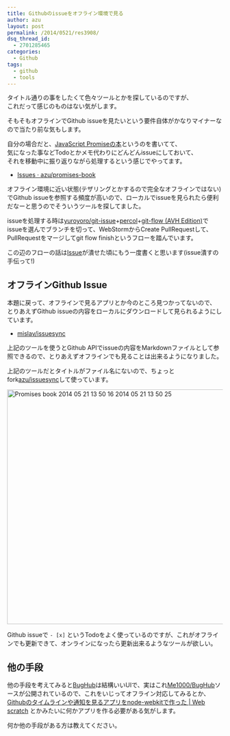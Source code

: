 ```yaml
---
title: Githubのissueをオフライン環境で見る
author: azu
layout: post
permalink: /2014/0521/res3908/
dsq_thread_id:
  - 2701285465
categories:
  - Github
tags:
  - github
  - tools
---
```

タイトル通りの事をしたくて色々ツールとかを探しているのですが、  
これだって感じのものはない気がします。

そもそもオフラインでGithub issueを見たいという要件自体がかなりマイナーなので当たり前な気もします。

自分の場合だと、[JavaScript Promiseの本][1]というのを書いてて、  
気になった事などTodoとかメモ代わりにどんどんissueにしておいて、  
それを移動中に振り返りながら処理するという感じでやってます。

*   [Issues · azu/promises-book][2]

オフライン環境に近い状態(テザリングとかするので完全なオフラインではない)でGithub issueを参照する頻度が高いので、ローカルでissueを見られたら便利だなーと思うのでそういうツールを探してました。

issueを処理する時は[yuroyoro/git-issue][3]+[percol][4]+[git-flow (AVH Edition)][5]でissueを選んでブランチを切って、WebStormからCreate PullRequestして、PullRequestをマージしてgit flow finishというフローを踏んでいます。





この辺のフローの話は[Issue][2]が潰せた頃にもう一度書くと思います(issue潰すの手伝って!)

## オフラインGithub Issue

本題に戻って、オフラインで見るアプリとか今のところ見つかってないので、  
とりあえずGithub issueの内容をローカルにダウンロードして見られるようにしています。

*   [mislav/issuesync][6]

上記のツールを使うとGithub APIでissueの内容をMarkdownファイルとして参照できるので、とりあえずオフラインでも見ることは出来るようになりました。

上記のツールだとタイトルがファイル名にないので、ちょっとfork[azu/issuesync][7]して使っています。

<img src="http://efcl.infol/wp-content/uploads/2014/05/Promises-book-2014-05-21-13-50-16-2014-05-21-13-50-25.png" alt="Promises book 2014 05 21 13 50 16 2014 05 21 13 50 25" title="Promises-book] 2014-05-21 13-50-16 2014-05-21 13-50-25.png" border="0" width="600" height="547" />

Github issueで `- [x]` というTodoをよく使っているのですが、これがオフラインでも更新できて、オンラインになったら更新出来るようなツールが欲しい。

## 他の手段

他の手段を考えてみると[BugHub][8]は結構いいUIで、実はこれ[Me1000/BugHub][9]ソースが公開されているので、これをいじってオフライン対応してみるとか、  
[Githubのタイムラインや通知を見るアプリをnode-webkitで作った | Web scratch][10] とかみたいに何かアプリを作る必要がある気がします。

何か他の手段がある方は教えてください。

 [1]: https://github.com/azu/promises-book "JavaScript Promiseの本"
 [2]: https://github.com/azu/Promises-book/issues?milestone=1&state=open "Issues · azu/promises-book"
 [3]: https://github.com/yuroyoro/git-issue "yuroyoro/git-issue"
 [4]: https://github.com/mooz/percol "percol"
 [5]: https://github.com/petervanderdoes/gitflow "git-flow (AVH Edition)"
 [6]: https://github.com/mislav/issuesync "mislav/issuesync"
 [7]: https://github.com/azu/issuesync "azu/issuesync"
 [8]: http://bughubapp.com/index.html "BugHub"
 [9]: https://github.com/me1000/bughub/ "Me1000/BugHub"
 [10]: http://efcl.info/2014/0430/res3872/ "Githubのタイムラインや通知を見るアプリをnode-webkitで作った | Web scratch"